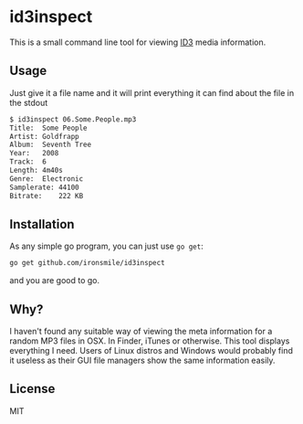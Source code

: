 # id3inspect

This is a small command line tool for viewing [ID3](https://en.wikipedia.org/wiki/ID3) media information.

## Usage

Just give it a file name and it will print everything it can find about the file in the stdout

```sh
$ id3inspect 06.Some.People.mp3
Title:  Some People
Artist: Goldfrapp
Album:  Seventh Tree
Year:   2008
Track:  6
Length: 4m40s
Genre:  Electronic
Samplerate: 44100
Bitrate:    222 KB
```

## Installation

As any simple go program, you can just use `go get`:

```sh
go get github.com/ironsmile/id3inspect
```

and you are good to go.

## Why?

I haven't found any suitable way of viewing the meta information for a random MP3 files in OSX. In Finder, iTunes or otherwise. This tool displays everything I need. Users of Linux distros and Windows would probably find it useless as their GUI file managers show the same information easily.

## License

MIT

